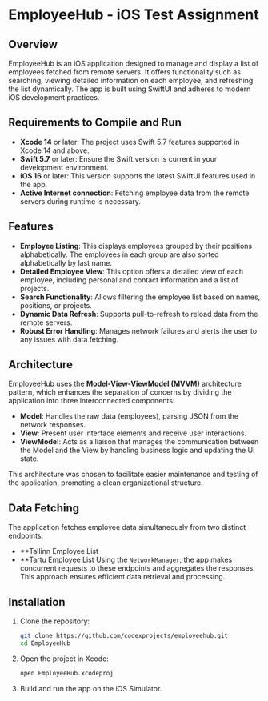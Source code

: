 # EmployeeHub - iOS Test Assignment

## Overview

EmployeeHub is an iOS application designed to manage and display a list of employees fetched from remote servers. It offers functionality such as searching, viewing detailed information on each employee, and refreshing the list dynamically. The app is built using SwiftUI and adheres to modern iOS development practices.

## Requirements to Compile and Run

- **Xcode 14** or later: The project uses Swift 5.7 features supported in Xcode 14 and above.
- **Swift 5.7** or later: Ensure the Swift version is current in your development environment.
- **iOS 16** or later: This version supports the latest SwiftUI features used in the app.
- **Active Internet connection**: Fetching employee data from the remote servers during runtime is necessary.

## Features

- **Employee Listing**: This displays employees grouped by their positions alphabetically. The employees in each group are also sorted alphabetically by last name.
- **Detailed Employee View**: This option offers a detailed view of each employee, including personal and contact information and a list of projects.
- **Search Functionality**: Allows filtering the employee list based on names, positions, or projects.
- **Dynamic Data Refresh**: Supports pull-to-refresh to reload data from the remote servers.
- **Robust Error Handling**: Manages network failures and alerts the user to any issues with data fetching.

## Architecture

EmployeeHub uses the **Model-View-ViewModel (MVVM)** architecture pattern, which enhances the separation of concerns by dividing the application into three interconnected components:

- **Model**: Handles the raw data (employees), parsing JSON from the network responses.
- **View**: Present user interface elements and receive user interactions.
- **ViewModel**: Acts as a liaison that manages the communication between the Model and the View by handling business logic and updating the UI state.

This architecture was chosen to facilitate easier maintenance and testing of the application, promoting a clean organizational structure.

## Data Fetching

The application fetches employee data simultaneously from two distinct endpoints:
- **Tallinn Employee List
- **Tartu Employee List
Using the `NetworkManager`, the app makes concurrent requests to these endpoints and aggregates the responses. This approach ensures efficient data retrieval and processing.

## Installation

1. Clone the repository:
   ```bash
   git clone https://github.com/codexprojects/employeehub.git
   cd EmployeeHub
2. Open the project in Xcode:
   ```bash
   open EmployeeHub.xcodeproj
3. Build and run the app on the iOS Simulator.
